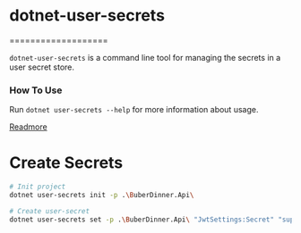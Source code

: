 # dotnet-user-secrets
===================

`dotnet-user-secrets` is a command line tool for managing the secrets in a user secret store.

### How To Use

Run `dotnet user-secrets --help` for more information about usage.

[Readmore](https://github.com/dotnet/AspNetCo*re.Docs/blob/main/aspnetcore/security/app-secrets.md)

# Create Secrets
```bash
# Init project
dotnet user-secrets init -p .\BuberDinner.Api\

# Create user-secret
dotnet user-secrets set -p .\BuberDinner.Api\ "JwtSettings:Secret" "supper-dupper-secret-key-from-user"
```